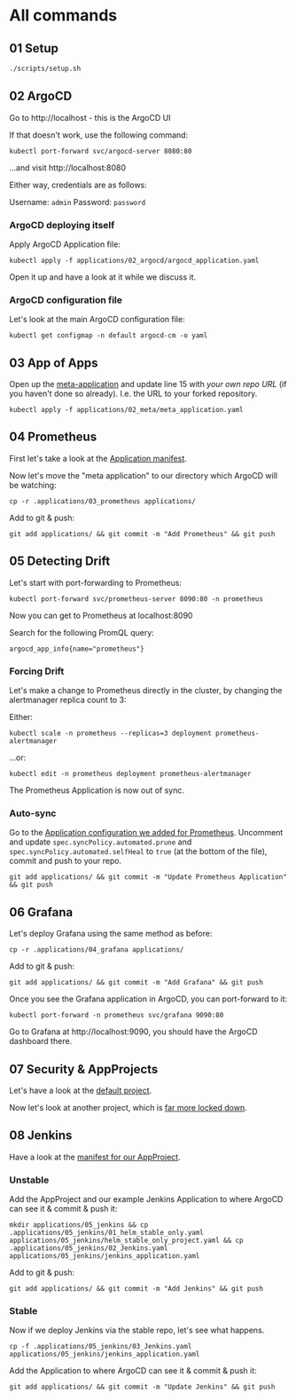 # All commands

## 01 Setup

```bash
./scripts/setup.sh
```

## 02 ArgoCD

Go to http://localhost - this is the ArgoCD UI

If that doesn't work, use the following command:

`kubectl port-forward svc/argocd-server 8080:80`

...and visit http://localhost:8080

Either way, credentials are as follows:

Username: `admin`
Password: `password`

### ArgoCD deploying itself

Apply ArgoCD Application file:

`kubectl apply -f applications/02_argocd/argocd_application.yaml`

Open it up and have a look at it while we discuss it.

### ArgoCD configuration file

Let's look at the main ArgoCD configuration file:

`kubectl get configmap -n default argocd-cm -o yaml`

## 03 App of Apps

Open up the [meta-application](../applications/02_meta/meta_application.yaml) and update line 15 with _your own repo URL_ (if you haven't done so already). I.e. the URL to your forked repository.

`kubectl apply -f applications/02_meta/meta_application.yaml`

## 04 Prometheus

First let's take a look at the [Application manifest](../.applications/03_prometheus/prometheus_application.yaml).

Now let's move the "meta application" to our directory which ArgoCD will be watching:

`cp -r .applications/03_prometheus applications/`

Add to git & push:

`git add applications/ && git commit -m "Add Prometheus" && git push`

## 05 Detecting Drift

Let's start with port-forwarding to Prometheus:

`kubectl port-forward svc/prometheus-server 8090:80 -n prometheus`

Now you can get to Prometheus at localhost:8090

Search for the following PromQL query:

`argocd_app_info{name="prometheus"}`

### Forcing Drift

Let's make a change to Prometheus directly in the cluster, by changing the alertmanager replica count to 3:

Either:

`kubectl scale -n prometheus --replicas=3 deployment prometheus-alertmanager`

...or:

`kubectl edit -n prometheus deployment prometheus-alertmanager`

The Prometheus Application is now out of sync.

### Auto-sync

Go to the [Application configuration we added for Prometheus](../.applications/03_prometheus/prometheus_application.yaml). Uncomment and update `spec.syncPolicy.automated.prune` and `spec.syncPolicy.automated.selfHeal` to `true` (at the bottom of the file), commit and push to your repo.

`git add applications/ && git commit -m "Update Prometheus Application" && git push`

## 06 Grafana

Let's deploy Grafana using the same method as before:

`cp -r .applications/04_grafana applications/`

Add to git & push:

`git add applications/ && git commit -m "Add Grafana" && git push`

Once you see the Grafana application in ArgoCD, you can port-forward to it:

`kubectl port-forward -n prometheus svc/grafana 9090:80`

Go to Grafana at http://localhost:9090, you should have the ArgoCD dashboard there.

## 07 Security & AppProjects

Let's have a look at the [default project](./Exploring_AppProjects/default_appproject.yaml).

Now let's look at another project, which is [far more locked down](./Exploring_AppProjects/example_appproject.yaml).

## 08 Jenkins

Have a look at the [manifest for our AppProject](../.applications/05_jenkins/01_helm_stable_only.yaml).

### Unstable

Add the AppProject and our example Jenkins Application to where ArgoCD can see it & commit & push it:

`mkdir applications/05_jenkins && cp .applications/05_jenkins/01_helm_stable_only.yaml applications/05_jenkins/helm_stable_only_project.yaml && cp .applications/05_jenkins/02_Jenkins.yaml applications/05_jenkins/jenkins_application.yaml`

Add to git & push:

`git add applications/ && git commit -m "Add Jenkins" && git push`

### Stable

Now if we deploy Jenkins via the stable repo, let's see what happens.

`cp -f .applications/05_jenkins/03_Jenkins.yaml applications/05_jenkins/jenkins_application.yaml`

Add the Application to where ArgoCD can see it & commit & push it:

`git add applications/ && git commit -m "Update Jenkins" && git push`
